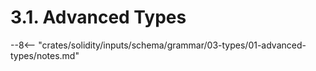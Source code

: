 <!-- This file is generated automatically by infrastructure scripts. Please don't edit by hand. -->

# 3.1. Advanced Types

--8<-- "crates/solidity/inputs/schema/grammar/03-types/01-advanced-types/notes.md"
